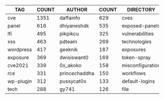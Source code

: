 |    TAG    | COUNT |    AUTHOR     | COUNT |    DIRECTORY     | COUNT | SEVERITY | COUNT |  TYPE   | COUNT |
|-----------|-------|---------------|-------|------------------|-------|----------|-------|---------|-------|
| cve       |  1351 | daffainfo     |   629 | cves             |  1324 | info     |  1415 | http    |  3700 |
| panel     |   616 | dhiyaneshdk   |   535 | exposed-panels   |   624 | high     |   962 | file    |    76 |
| lfi       |   495 | pikpikcu      |   325 | vulnerabilities  |   521 | medium   |   799 | network |    51 |
| xss       |   463 | pdteam        |   269 | technologies     |   276 | critical |   459 | dns     |    17 |
| wordpress |   417 | geeknik       |   187 | exposures        |   260 | low      |   215 |         |       |
| exposure  |   369 | dwisiswant0   |   169 | token-spray      |   230 | unknown  |     7 |         |       |
| cve2021   |   339 | 0x_akoko      |   158 | misconfiguration |   214 |          |       |         |       |
| rce       |   331 | princechaddha |   150 | workflows        |   187 |          |       |         |       |
| wp-plugin |   312 | pussycat0x    |   133 | default-logins   |   102 |          |       |         |       |
| tech      |   288 | gy741         |   126 | file             |    76 |          |       |         |       |

